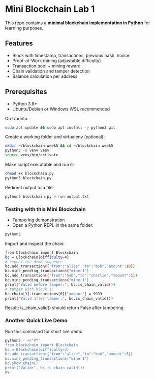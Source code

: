 # Mini Blockchain Lab 1

This repo contains a **minimal blockchain implementation in Python** for learning purposes.

## Features
- Block with timestamp, transactions, previous hash, nonce
- Proof-of-Work mining (adjustable difficulty)
- Transaction pool + mining reward
- Chain validation and tamper detection
- Balance calculation per address

## Prerequisites
- Python 3.8+  
- Ubuntu/Debian or Windows WSL recommended  

On Ubuntu:
```bash
sudo apt update && sudo apt install -y python3 git
```
Create a working folder and virtualenv (optional):
```bash
mkdir ~/blockchain-week5 && cd ~/blockchain-week5
python3 -m venv venv
source venv/bin/activate
```
Make script executable and run it:
```bash
chmod +x blockchain.py
python3 blockchain.py
```
Redirect output to a file
```bash
python3 blockchain.py > run-output.txt
```
### Testing with this Mini Blockchain
- Tampering demonstration
- Open a Python REPL in the same folder:
```bash
python3
```
Import and inspect the chain:
```bash
from blockchain import Blockchain
bc = Blockchain(difficulty=4)
# repeat the demo sequence
bc.add_transaction({"from":"alice","to":"bob","amount":10})
bc.mine_pending_transactions("miner1")
bc.add_transaction({"from":"bob","to":"charlie","amount":1})
bc.mine_pending_transactions("miner1")
print("Valid before tamper:", bc.is_chain_valid())
# tamper with block 1:
bc.chain[1].transactions[0]["amount"] = 9999
print("Valid after tamper:", bc.is_chain_valid())
```
Result: is_chain_valid() should return False after tampering
### Another Quick Live Demo
Run this command for short live demo
```bash
python3 - <<'PY'
from blockchain import Blockchain
bc = Blockchain(difficulty=3)
bc.add_transaction({"from":"alice","to":"bob","amount":5})
bc.mine_pending_transactions("miner1")
bc.show_chain()
print("Valid:", bc.is_chain_valid())
PY
```

